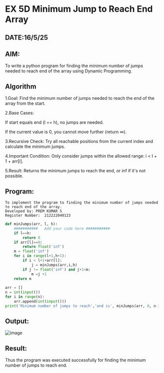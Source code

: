 # EX 5D Minimum Jump to Reach End Array
## DATE:16/5/25
## AIM:
To write a python program for finding the minimum number of jumps needed to reach end of the array using Dynamic Programming.


## Algorithm
1.Goal: Find the minimum number of jumps needed to reach the end of the array from the start.

2.Base Cases:

If start equals end (l == h), no jumps are needed.

If the current value is 0, you cannot move further (return ∞).

3.Recursive Check: Try all reachable positions from the current index and calculate the minimum jumps.

4.Important Condition: Only consider jumps within the allowed range: i < l + 1 + arr[l].

5.Result: Returns the minimum jumps to reach the end, or inf if it's not possible.


## Program:
```
To implement the program to finding the minimum number of jumps needed to reach end of the array.
Developed by: PREM KUMAR S
Register Number:  212222040123
```
```python
def minJumps(arr, l, h):
    ###########   Add your code here ###########
    if l==h:
        return 0
    if arr[l]==0:
        return float('inf')
    m = float('inf')    
    for i in range(l+1,h+1):
        if i < l+1+arr[l]:
            j = minJumps(arr,i,h)
        if j != float('inf') and j+1<m:
            m =j +1
    return m        
    
arr = []
n = int(input()) 
for i in range(n):
    arr.append(int(input()))
print('Minimum number of jumps to reach','end is', minJumps(arr, 0, n-1))

```

## Output:

![image](https://github.com/user-attachments/assets/680da83a-0978-44b6-aa96-a5f91bf9f8e7)


## Result:
Thus the program was executed successfully for finding the minimum number of jumps to reach end.
